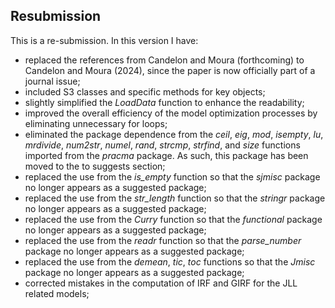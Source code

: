 ## Resubmission
This is a re-submission. In this version I have:


* replaced the references from Candelon and Moura (forthcoming) to Candelon and Moura (2024), since the paper is now officially part of a journal issue;
* included  S3 classes and specific methods for key objects;
* slightly simplified the *LoadData* function to enhance the readability;
* improved the overall efficiency of the model optimization processes by eliminating unnecessary for loops; 
* eliminated the package dependence from the *ceil*, *eig*, *mod*, *isempty*, *lu*, *mrdivide*, *num2str*, *numel*, *rand*, *strcmp*, *strfind*, and *size* functions imported from the *pracma* package. As such, this package has been moved to the to suggests section;
* replaced the use from the *is_empty* function so that the *sjmisc* package no longer appears as a suggested package;
* replaced the use from the *str_length* function so that the *stringr* package no longer appears as a suggested package;
* replaced the use from the *Curry* function so that the *functional* package no longer appears as a suggested package;
* replaced the use from the *readr* function so that the *parse_number* package no longer appears as a suggested package;
* replaced the use from the *demean*, *tic*, *toc* functions so that the *Jmisc* package no longer appears as a suggested package;
* corrected mistakes in the computation of IRF and GIRF for the JLL related models;


